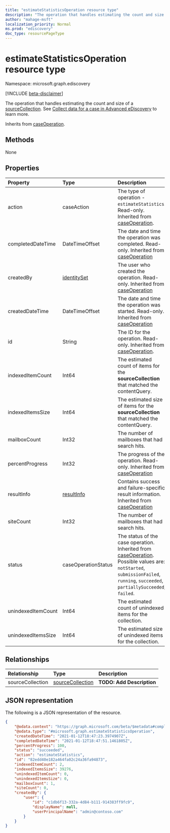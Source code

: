 ```yaml
---
title: "estimateStatisticsOperation resource type"
description: "The operation that handles estimating the count and size of a collection"
author: "mahage-msft"
localization_priority: Normal
ms.prod: "ediscovery"
doc_type: resourcePageType
---
```


# estimateStatisticsOperation resource type

Namespace: microsoft.graph.ediscovery

[!INCLUDE [beta-disclaimer](../../includes/beta-disclaimer.md)]

The operation that handles estimating the count and size of a [sourceCollection](../resources/sourcecollection.md). See [Collect data for a case in Advanced eDiscovery](https://docs.microsoft.com/microsoft-365/compliance/collecting-data-for-ediscovery) to learn more.

Inherits from [caseOperation](../resources/caseoperation.md).

## Methods

None

## Properties

|Property|Type|Description|
|:---|:---|:---|
|action|caseAction| The type of operation - `estimateStatistics`. Read-only. Inherited from [caseOperation](../resources/caseoperation.md).|
|completedDateTime|DateTimeOffset|The date and time the operation was completed. Read-only. Inherited from [caseOperation](../resources/caseoperation.md)|
|createdBy|[identitySet](../resources/identityset.md)|The user who created the operation. Read-only. Inherited from [caseOperation](../resources/caseoperation.md)|
|createdDateTime|DateTimeOffset|The date and time the operation was started. Read-only. Inherited from [caseOperation](../resources/caseoperation.md)|
|id|String| The ID for the operation. Read-only. Inherited from [caseOperation](../resources/caseoperation.md).|
|indexedItemCount|Int64|The estimated count of items for the **sourceCollection** that matched the contentQuery.|
|indexedItemsSize|Int64|The estimated size of items for the **sourceCollection** that matched the contentQuery.|
|mailboxCount|Int32|The number of mailboxes that had search hits.|
|percentProgress|Int32|The progress of the operation. Read-only. Inherited from [caseOperation](../resources/caseoperation.md)|
|resultInfo|[resultInfo](../resources/resultinfo.md)|Contains success and failure-specific result information. Inherited from [caseOperation](../resources/caseoperation.md)|
|siteCount|Int32|The number of mailboxes that had search hits.|
|status|caseOperationStatus|The status of the case operation. Inherited from [caseOperation](../resources/caseoperation.md). Possible values are: `notStarted`, `submissionFailed`, `running`, `succeeded`, `partiallySucceeded`, `failed`.|
|unindexedItemCount|Int64|The estimated count of unindexed items for the collection.|
|unindexedItemsSize|Int64|The estimated size of unindexed items for the collection.|

## Relationships

|Relationship|Type|Description|
|:---|:---|:---|
|sourceCollection|[sourceCollection](../resources/sourcecollection.md)|**TODO: Add Description**|

## JSON representation

The following is a JSON representation of the resource.
<!-- {
  "blockType": "resource",
  "keyProperty": "id",
  "@odata.type": "microsoft.graph.estimateStatisticsOperation",
  "baseType": "microsoft.graph.caseOperation",
  "openType": false
}
-->

``` json
{
    "@odata.context": "https://graph.microsoft.com/beta/$metadata#compliance/ediscovery/cases/47746044-fd0b-4a30-acfc-5272b691ba5b/operations/$entity",
    "@odata.type": "#microsoft.graph.estimateStatisticsOperation",
    "createdDateTime": "2021-01-12T18:47:23.3974907Z",
    "completedDateTime": "2021-01-12T18:47:51.1461805Z",
    "percentProgress": 100,
    "status": "succeeded",
    "action": "estimateStatistics",
    "id": "82edd40e182a464fa02c24a36fa94873",
    "indexedItemCount": 2,
    "indexedItemsSize": 39276,
    "unindexedItemCount": 0,
    "unindexedItemsSize": 0,
    "mailboxCount": 1,
    "siteCount": 0,
    "createdBy": {
        "user": {
            "id": "c1db6f13-332a-4d84-b111-914383ff9fc9",
            "displayName": null,
            "userPrincipalName": "admin@contoso.com"
        }
    }
}
```
